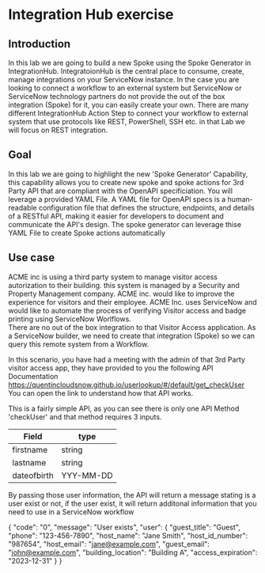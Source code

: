 # Integration Hub exercise

## Introduction

In this lab we are going to build a new Spoke using the Spoke Generator in IntegrationHub. IntegratoionHub is the central place to consume, create, manage integrations on your ServiceNow instance. In the case you are looking to connect a workflow to an external system but ServiceNow or ServiceNow technology partners do not provide the out of the box integration (Spoke) for it, you can easily create your own. There are many different IntegrationHub Action Step to connect your workflow to external system that use protocols like REST, PowerShell, SSH etc. in that Lab we will focus on REST integration. 

## Goal 

In this lab we are going to highlight the new 'Spoke Generator' Capability, this capability allows you to create new spoke and spoke actions for 3rd Party API that are compliant with the OpenAPI specificiation. You will leverage a provided YAML File. A YAML file for OpenAPI specs is a human-readable configuration file that defines the structure, endpoints, and details of a RESTful API, making it easier for developers to document and communicate the API's design. The spoke generator can leverage thise YAML File to create Spoke actions automatically

## Use case

ACME inc is using a third party system to manage visitor access autorization to their building. this system is managed by a Security and Property Management company.  ACME inc. would like to improve the experience for visitors and their employee. ACME Inc. uses ServiceNow and would like to automate the process of verifying Visitor access and badge printing using ServiceNow Worlflows.  
There are no out of the box integration to that Visitor Access application. As a ServiceNow builder, we need to create that integration (Spoke) so we can query this remote system from a Workflow. 

In this scenario, you have had a meeting with the admin of that 3rd Party visitor access app, they have provided to you the following API Documentation https://quentincloudsnow.github.io/userlookup/#/default/get_checkUser  You can open the link to understand how that API works. 

This is a fairly simple API, as you can see there is only one API Method 'checkUser' and that method requires 3 inputs. 

| Field | type |
   |-------|-------|
   | firstname | string |
   | lastname | string |
   | dateofbirth | YYY-MM-DD |
   
By passing those user information, the API will return a message stating is a user exist or not, if the user exist, it will return additonal information that you need to use in a ServiceNow workflow 

 
{
  "code": "0",
  "message": "User exists",
  "user": {
    "guest_title": "Guest",
    "phone": "123-456-7890",
    "host_name": "Jane Smith",
    "host_id_number": "987654",
    "host_email": "jane@example.com",
    "guest_email": "john@example.com",
    "building_location": "Building A",
    "access_expiration": "2023-12-31"
          }
}


 

